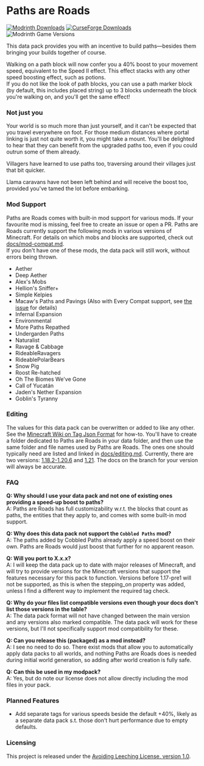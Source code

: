 # Paths are Roads
[![Modrinth Downloads](https://img.shields.io/modrinth/dt/paths-are-roads?style=flat&logo=modrinth&label=Modrinth)](https://modrinth.com/datapack/paths-are-roads)
[![CurseForge Downloads](https://img.shields.io/curseforge/dt/961218?style=flat&logo=curseforge&label=Curseforge)](https://www.curseforge.com/minecraft/texture-packs/paths-are-roads)
![Modrinth Game Versions](https://cf.way2muchnoise.eu/versions/961218.svg)

This data pack provides you with an incentive to build paths—besides them bringing your builds together of course.

Walking on a path block will now confer you a 40% boost to your movement speed, equivalent to the Speed II effect. This effect stacks with any other speed boosting effect, such as potions.  
If you do not like the look of path blocks, you can use a path marker block (by default, this includes placed string) up to 3 blocks underneath the block you're walking on, and you'll get the same effect!  

### Not just you
Your world is so much more than just yourself, and it can't be expected that you travel everywhere on foot. For those medium distances where portal linking is just not quite worth it, you might take a mount. You'll be delighted to hear that they can benefit from the upgraded paths too, even if you could outrun some of them already.

Villagers have learned to use paths too, traversing around their villages just that bit quicker.

Llama caravans have not been left behind and will receive the boost too, provided you've tamed the lot before embarking.

### Mod Support
Paths are Roads comes with built-in mod support for various mods. If your favourite mod is missing, feel free to create an issue or open a PR.
Paths are Roads currently support the following mods in various versions of Minecraft. For details on which mobs and blocks are supported, check out [docs/mod-compat.md](docs/mod-compat.md).  
If you don't have one of these mods, the data pack will still work, without errors being thrown.
- Aether
- Deep Aether
- Alex's Mobs
- Hellion's Sniffer+
- Simple Kelpies
- Macaw's Paths and Pavings (Also with Every Compat support, see [the issue](https://github.com/VoidLeech/Paths-Are-Roads/issues/10) for details)
- Infernal Expansion
- Environmental
- More Paths Repathed
- Undergarden Paths
- Naturalist
- Ravage & Cabbage
- RideableRavagers
- RideablePolarBears
- Snow Pig
- Roost Re-hatched
- Oh The Biomes We've Gone
- Call of Yucatán
- Jaden's Nether Expansion
- Goblin's Tyranny

### Editing
The values for this data pack can be overwritten or added to like any other. See the [Minecraft Wiki on Tag Json Format](https://minecraft.wiki/w/Tag#JSON_format) for how-to. You'll have to create a folder dedicated to Paths are Roads in your data folder, and then use the same folder and file names used by Paths are Roads. The ones one should typically need are listed and linked in [docs/editing.md](docs/editing.md). Currently, there are two versions: [1.18.2-1.20.6](https://github.com/VoidLeech/Paths-Are-Roads/blob/1.20.1/dev/docs/editing.md) and [1.21](https://github.com/VoidLeech/Paths-Are-Roads/blob/1.21/dev/docs/editing.md). The docs on the branch for your version will always be accurate.

### FAQ
**Q: Why should I use your data pack and not one of existing ones providing a speed-up boost to paths?**  
A: Paths are Roads has full customizability w.r.t. the blocks that count as paths, the entities that they apply to, and comes with some built-in mod support.

**Q: Why does this data pack not support the `Cobbled Paths` mod?**  
A: The paths added by Cobbled Paths already apply a speed boost on their own. Paths are Roads would just boost that further for no apparent reason.

**Q: Will you port to X.x.x?**  
A: I will keep the data pack up to date with major releases of Minecraft, and will try to provide versions for the Minecraft versions that support the features necessary for this pack to function. Versions before 1.17-pre1 will not be supported, as this is when the stepping_on property was added, unless I find a different way to implement the required tag check.

**Q: Why do your files list compatible versions even though your docs don't list those versions in the table?**  
A: The data pack format will not have changed between the main version and any versions also marked compatible. The data pack will work for these versions, but I'll not specifically support mod compatibility for these.

**Q: Can you release this (packaged) as a mod instead?**  
A: I see no need to do so. There exist mods that allow you to automatically apply data packs to all worlds, and nothing Paths are Roads does is needed during initial world generation, so adding after world creation is fully safe.

**Q: Can this be used in my modpack?**  
A: Yes, but do note our license does not allow directly including the mod files in your pack.

### Planned Features
- Add separate tags for various speeds beside the default +40%, likely as a separate data pack s.t. those don't hurt performance due to empty defaults.

### Licensing
This project is released under the [Avoiding Leeching License, version 1.0](LICENSE).
